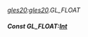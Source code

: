 _[gles20](../../modules/gles20/gles20-module.md):[gles20](../../modules/gles20/gles20-module.md).GL\_FLOAT_
##### Const GL\_FLOAT:[Int](../../modules/wonkey/wonkey-types-int.md)

